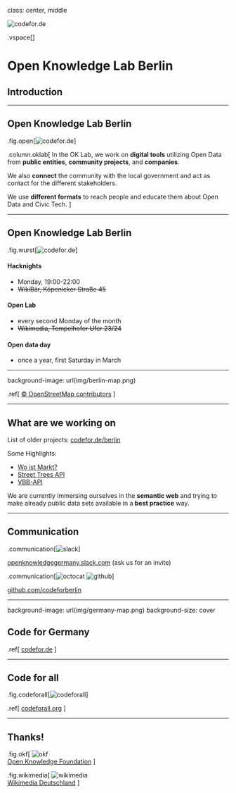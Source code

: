 class: center, middle

![codefor.de](img/CFG_logo.svg)

.vspace[]

# Open Knowledge Lab Berlin

## Introduction

---

<style>
.fig.open {
    right: 4rem;
    width: 20rem;
}
.column.oklab {
    width: 44rem;
}
</style>

## Open Knowledge Lab Berlin

.fig.open[![codefor.de](img/open.png)]

.column.oklab[
In the OK Lab, we work on **digital tools**  utilizing Open Data from **public entities**, **community projects**, and **companies**.

We also **connect** the community with the local government and act as contact for the different stakeholders.

We use **different formats** to reach people and educate them about Open Data and Civic Tech.
]

---

<style>
.fig.wurst {
    right: 4rem;
    width: 27rem;
}
</style>

## Open Knowledge Lab Berlin

.fig.wurst[![codefor.de](img/wurst.png)]

#### Hacknights

* Monday, 19:00-22:00
* ~~WikiBär, Köpenicker Straße 45~~

#### Open Lab

* every second Monday of the month
* ~~Wikimedia, Tempelhofer Ufer 23/24~~

#### Open data day

* once a year, first Saturday in March

---

background-image: url(img/berlin-map.png)

.ref[
    [© OpenStreetMap contributors](https://www.openstreetmap.org/copyright)
]

---

## What are we working on

List of older projects: [codefor.de/berlin](https://codefor.de/berlin)

Some Highlights:

* [Wo ist Markt?](https://codefor.de/projekte/be-woistmarkt/)
* [Street Trees API](https://codefor.de/projekte/be-street-trees-api/)
* [VBB-API](https://codefor.de/projekte/vbb-api/)

We are currently immersing ourselves in the **semantic web** and trying to make already public data sets available in a **best practice** way.

---

<style>
.communication img {
    margin-top: 1rem;
    height: 5rem;
}
</style>

## Communication

.communication[![slack](img/slack.png)]

[openknowledgegermany.slack.com](https://openknowledgegermany.slack.com) (ask us for an invite)

.communication[![octocat](img/Octocat.png) ![github](img/GitHub_Logo.png)]

[github.com/codeforberlin](https://github.com/codeforberlin)

---

background-image: url(img/germany-map.png)
background-size: cover

## Code for Germany

.ref[
    [codefor.de](https://codefor.de)
]

---

<style>
.codeforall {
    top: 8rem;
    left: 0;
}
</style>

## Code for all

.fig.codeforall[![codeforall](img/codeforall.png)]

.ref[
    [codeforall.org](https://codeforall.org)
]

---

<style>
.okf {
    top: 12rem;
    left: 6rem;
    width: 30rem;
    text-align: center;
}
.wikimedia {
    top: 8rem;
    right: 12rem;
    width: 20rem;
    text-align: center;
}
</style>

## Thanks!

.fig.okf[
    ![okf](img/logo_black_okfde.png)  
    [Open Knowledge Foundation](https://okfn.de)
]

.fig.wikimedia[
    ![wikimedia](img/Wikimedia-logo.svg)  
    [Wikimedia Deutschland](https://www.wikimedia.de)
]
